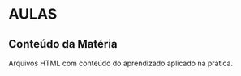 <h1> AULAS </h1>
<h2> Conteúdo da Matéria </h2>

<p> Arquivos HTML com conteúdo do aprendizado aplicado na prática. </p>
